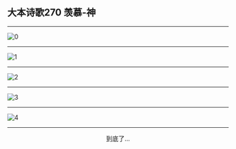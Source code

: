 
## 大本诗歌270 羡慕-神
        
<div id="aplayer0"></div>

---

<img alt="0" data-original="/data/d0269/0.png">

---

<img alt="1" data-original="/data/d0269/1.png">

---

<img alt="2" data-original="/data/d0269/2.png">

---

<img alt="3" data-original="/data/d0269/3.png">

---

<img alt="4" data-original="/data/d0269/4.png">

---

<p style="text-align: center">到底了...</p>

<script src="/js/dist-view.js"></script>

<script>
MAIN.id = 'd0269';
        
const ap0 = new APlayer({
    container: document.getElementById('aplayer0'),
    volume: 1,
    loop: 'none',
    preload: 'none',
    audio: [{
        name: '大本诗歌270.mp3',
        artist: '大本诗歌',
        url: 'https://res.wx.qq.com/voice/getvoice?mediaid=MzI0NTk3MDM5M18yMjQ3NDkwODU5',
        cover: '/favicon'
    }]
});
</script>
